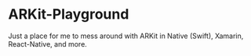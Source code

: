 # ARKit-Playground
Just a place for me to mess around with ARKit in Native (Swift), Xamarin, React-Native, and more.
